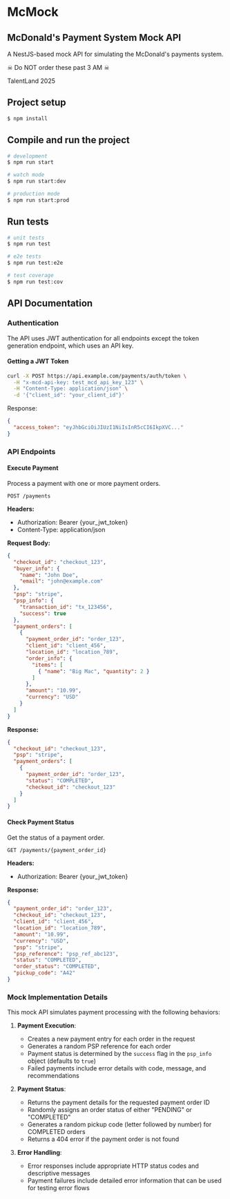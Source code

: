 # McMock
## McDonald's Payment System Mock API

A NestJS-based mock API for simulating the McDonald's payments system.

☠ Do NOT order these past 3 AM ☠

TalentLand 2025

## Project setup

```bash
$ npm install
```

## Compile and run the project

```bash
# development
$ npm run start

# watch mode
$ npm run start:dev

# production mode
$ npm run start:prod
```

## Run tests

```bash
# unit tests
$ npm run test

# e2e tests
$ npm run test:e2e

# test coverage
$ npm run test:cov
```

## API Documentation

### Authentication

The API uses JWT authentication for all endpoints except the token generation endpoint, which uses an API key.

#### Getting a JWT Token

```bash
curl -X POST https://api.example.com/payments/auth/token \
  -H "x-mcd-api-key: test_mcd_api_key_123" \
  -H "Content-Type: application/json" \
  -d '{"client_id": "your_client_id"}'
```

Response:
```json
{
  "access_token": "eyJhbGciOiJIUzI1NiIsInR5cCI6IkpXVC..."
}
```

### API Endpoints

#### Execute Payment

Process a payment with one or more payment orders.

```
POST /payments
```

**Headers:**
- Authorization: Bearer {your_jwt_token}
- Content-Type: application/json

**Request Body:**
```json
{
  "checkout_id": "checkout_123",
  "buyer_info": {
    "name": "John Doe",
    "email": "john@example.com"
  },
  "psp": "stripe",
  "psp_info": {
    "transaction_id": "tx_123456",
    "success": true
  },
  "payment_orders": [
    {
      "payment_order_id": "order_123",
      "client_id": "client_456",
      "location_id": "location_789",
      "order_info": {
        "items": [
          { "name": "Big Mac", "quantity": 2 }
        ]
      },
      "amount": "10.99",
      "currency": "USD"
    }
  ]
}
```

**Response:**
```json
{
  "checkout_id": "checkout_123",
  "psp": "stripe",
  "payment_orders": [
    {
      "payment_order_id": "order_123",
      "status": "COMPLETED",
      "checkout_id": "checkout_123"
    }
  ]
}
```

#### Check Payment Status

Get the status of a payment order.

```
GET /payments/{payment_order_id}
```

**Headers:**
- Authorization: Bearer {your_jwt_token}

**Response:**
```json
{
  "payment_order_id": "order_123",
  "checkout_id": "checkout_123",
  "client_id": "client_456",
  "location_id": "location_789",
  "amount": "10.99",
  "currency": "USD",
  "psp": "stripe",
  "psp_reference": "psp_ref_abc123",
  "status": "COMPLETED",
  "order_status": "COMPLETED",
  "pickup_code": "A42"
}
```

### Mock Implementation Details

This mock API simulates payment processing with the following behaviors:

1. **Payment Execution**:
   - Creates a new payment entry for each order in the request
   - Generates a random PSP reference for each order
   - Payment status is determined by the `success` flag in the `psp_info` object (defaults to `true`)
   - Failed payments include error details with code, message, and recommendations

2. **Payment Status**:
   - Returns the payment details for the requested payment order ID
   - Randomly assigns an order status of either "PENDING" or "COMPLETED"
   - Generates a random pickup code (letter followed by number) for COMPLETED orders
   - Returns a 404 error if the payment order is not found

3. **Error Handling**:
   - Error responses include appropriate HTTP status codes and descriptive messages
   - Payment failures include detailed error information that can be used for testing error flows
